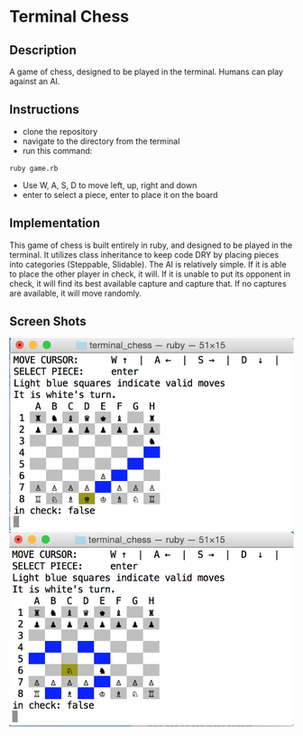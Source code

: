 # Terminal Chess


## Description
A game of chess, designed to be played in the terminal. Humans can play against an AI.

## Instructions
* clone the repository
* navigate to the directory from the terminal
* run this command:
```
ruby game.rb
```
* Use W, A, S, D to move left, up, right and down
* enter to select a piece, enter to place it on the board

## Implementation 
This game of chess is built entirely in ruby, and designed to be played in the terminal. It utilizes class inheritance to keep code DRY by placing pieces into categories (Steppable, Slidable). The AI is relatively simple. If it is able to place the other player in check, it will. If it is unable to put its opponent in check, it will find its best available capture and capture that. If no captures are available, it will move randomly.

## Screen Shots
![start](docs/screenshots/queen.png)
![play](docs/screenshots/knight.png)




